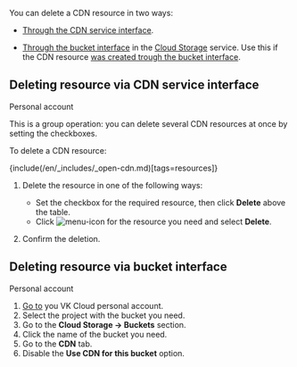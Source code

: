 You can delete a CDN resource in two ways:

- [Through the CDN service interface](#deleting_resource_via_cdn_service_interface).

- [Through the bucket interface](#deleting_resource_via_bucket_interface) in the [Cloud Storage](/en/storage/s3) service. Use this if the CDN resource [was created trough the bucket interface](../create-resource#creating_resource_via_bucket_interface).

## Deleting resource via CDN service interface

<tabs>
<tablist>
<tab>Personal account</tab>
</tablist>
<tabpanel>

This is a group operation: you can delete several CDN resources at once by setting the checkboxes.

To delete a CDN resource:

{include(/en/_includes/_open-cdn.md)[tags=resources]}

1. Delete the resource in one of the following ways:

   - Set the checkbox for the required resource, then click **Delete** above the table.
   - Click ![menu-icon](/en/assets/menu-icon.svg "inline") for the resource you need and select **Delete**.

1. Confirm the deletion.

</tabpanel>
</tabs>

## Deleting resource via bucket interface

<tabs>
<tablist>
<tab>Personal account</tab>
</tablist>
<tabpanel>

1. [Go to](https://msk.cloud.vk.com/app/en) you VK Cloud personal account.
1. Select the project with the bucket you need.
1. Go to the **Cloud Storage → Buckets** section.
1. Click the name of the bucket you need.
1. Go to the **CDN** tab.
1. Disable the **Use CDN for this bucket** option.

</tabpanel>
</tabs>
